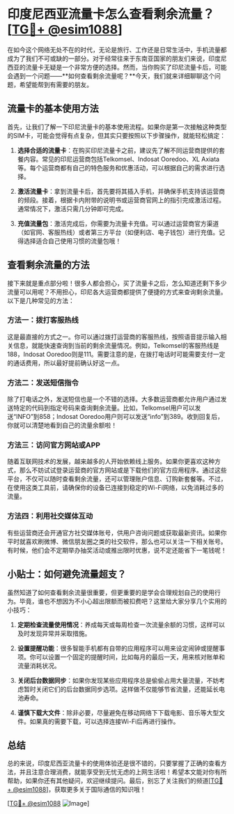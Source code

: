 # 印度尼西亚流量卡怎么查看剩余流量？[[TG💪+ @esim1088](https://t.me/s/esim1088)]

在如今这个网络无处不在的时代，无论是旅行、工作还是日常生活中，手机流量都成为了我们不可或缺的一部分。对于经常往来于东南亚国家的朋友们来说，印度尼西亚的流量卡无疑是一个非常方便的选择。然而，当你购买了印尼流量卡后，可能会遇到一个问题——**如何查看剩余流量呢？**今天，我们就来详细聊聊这个问题，希望能帮到有需要的朋友。

## 流量卡的基本使用方法

首先，让我们了解一下印尼流量卡的基本使用流程。如果你是第一次接触这种类型的SIM卡，可能会觉得有点复杂，但其实只要按照以下步骤操作，就能轻松搞定：

1. **选择合适的流量卡**：在购买印尼流量卡之前，建议先了解不同运营商提供的套餐内容。常见的印尼运营商包括Telkomsel、Indosat Ooredoo、XL Axiata等。每个运营商都有自己的特色服务和优惠活动，可以根据自己的需求进行选择。

2. **激活流量卡**：拿到流量卡后，首先要将其插入手机，并确保手机支持该运营商的频段。接着，根据卡内附带的说明书或运营商官网上的指引完成激活过程。通常情况下，激活只需几分钟即可完成。

3. **充值流量包**：激活完成后，你需要为流量卡充值。可以通过运营商官方渠道（如官网、客服热线）或者第三方平台（如便利店、电子钱包）进行充值。记得选择适合自己使用习惯的流量包哦！

## 查看剩余流量的方法

接下来就是重点部分啦！很多人都会担心，买了流量卡之后，怎么知道还剩下多少流量可以用呢？不用担心，印尼各大运营商都提供了便捷的方式来查询剩余流量。以下是几种常见的方法：

### 方法一：拨打客服热线

这是最直接的方式之一。你可以通过拨打运营商的客服热线，按照语音提示输入相关信息，就能快速查询到当前的剩余流量情况。例如，Telkomsel的客服热线是188，Indosat Ooredoo则是111。需要注意的是，在拨打电话时可能需要支付一定的通话费用，所以最好提前确认好这一点。

### 方法二：发送短信指令

除了打电话之外，发送短信也是一个不错的选择。大多数运营商都允许用户通过发送特定的代码到指定号码来查询剩余流量。比如，Telkomsel用户可以发送“INFO”到858；Indosat Ooredoo用户则可以发送“info”到389。收到回复后，你就可以清楚地看到自己的流量余额啦！

### 方法三：访问官方网站或APP

随着互联网技术的发展，越来越多的人开始依赖线上服务。如果你更喜欢这种方式，那么不妨试试登录运营商的官方网站或是下载他们的官方应用程序。通过这些平台，不仅可以随时查看剩余流量，还可以管理账户信息、订购新套餐等。不过，在使用这类工具前，请确保你的设备已连接到稳定的Wi-Fi网络，以免消耗过多的流量。

### 方法四：利用社交媒体互动

有些运营商还会开通官方社交媒体账号，供用户咨询问题或获取最新资讯。如果你平时就喜欢刷微博、微信朋友圈之类的社交软件，那么也可以关注一下相关账号。有时候，他们会不定期举办抽奖活动或推出限时优惠，说不定还能省下一笔钱呢！

## 小贴士：如何避免流量超支？

虽然知道了如何查看剩余流量很重要，但更重要的是学会合理规划自己的使用行为。毕竟，谁也不想因为不小心超出限额而被扣费吧？这里给大家分享几个实用的小技巧：

1. **定期检查流量使用情况**：养成每天或每周检查一次流量余额的习惯，这样可以及时发现异常并采取措施。

2. **设置提醒功能**：很多智能手机都有自带的应用程序可以用来设定闹钟或提醒事项。你可以设置一个固定的提醒时间，比如每月的最后一天，用来核对账单和流量消耗状况。

3. **关闭后台数据同步**：如果你发现某些应用程序总是偷偷占用大量流量，不妨考虑暂时关闭它们的后台数据同步选项。这样做不仅能够节省流量，还能延长电池寿命。

4. **谨慎下载大文件**：除非必要，尽量避免在移动网络下下载电影、音乐等大型文件。如果真的需要下载，可以选择连接Wi-Fi后再进行操作。

## 总结

总的来说，印度尼西亚流量卡的使用体验还是很不错的，只要掌握了正确的查看方法，并且注意合理消费，就能享受到无忧无虑的上网生活啦！希望本文能对你有所帮助，如果你还有其他疑问，欢迎继续提问。最后，别忘了关注我们的频道[[TG💪+ @esim1088](https://t.me/s/esim1088)]，获取更多关于国际通信的知识哦！

[[TG💪+ @esim1088](https://t.me/s/esim1088) ![Image](https://i.postimg.cc/4NQfJmqS/Snipaste-2025-05-13-00-14-12.png)]